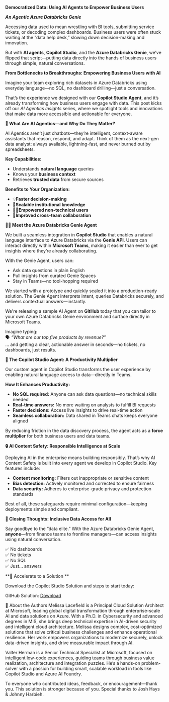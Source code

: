 **Democratized Data: Using AI Agents to Empower Business Users**

**_An Agentic Azure Databricks Genie_**

Accessing data used to mean wrestling with BI tools, submitting service tickets, or decoding complex dashboards. Business users were often stuck waiting at the “data help desk,” slowing down decision-making and innovation.

But with **AI agents**, **Copilot Studio**, and the **Azure Databricks Genie**, we’ve flipped that script—putting data directly into the hands of business users through simple, natural conversations.

**From Bottlenecks to Breakthroughs: Empowering Business Users with AI**

Imagine your team exploring rich datasets in Azure Databricks using everyday language—no SQL, no dashboard drilling—just a conversation.

That’s the experience we designed with our **Copilot Studio Agent**, and it’s already transforming how business users engage with data. This post kicks off our _AI Agentics Insights_ series, where we spotlight tools and innovations that make data more accessible and actionable for everyone.

**🤖 What Are AI Agentics—and Why Do They Matter?**

AI Agentics aren’t just chatbots—they’re intelligent, context-aware assistants that reason, respond, and adapt. Think of them as the next-gen data analyst: always available, lightning-fast, and never burned out by spreadsheets.

**Key Capabilities:**

- Understands **natural language** queries
- Knows your **business context**
- Retrieves **trusted data** from secure sources

**Benefits to Your Organization:**

- 💡**Faster decision-making**
- 🧠**Scalable institutional knowledge**
- 👩‍💼**Empowered non-technical users**
- 🤝**Improved cross-team collaboration**

**🧞‍♂️ Meet the Azure Databricks Genie Agent**

We built a seamless integration in **Copilot Studio** that enables a natural language interface to Azure Databricks via the **Genie API**. Users can interact directly within **Microsoft Teams**, making it easier than ever to get insights where they’re already collaborating.

With the Genie Agent, users can:

- Ask data questions in plain English
- Pull insights from curated Genie Spaces
- Stay in Teams—no tool-hopping required

We started with a prototype and quickly scaled it into a production-ready solution. The Genie Agent interprets intent, queries Databricks securely, and delivers contextual answers—instantly.

We're releasing a sample AI Agent on **GitHub** today that you can tailor to your own Azure Databricks Genie environment and surface directly in Microsoft Teams.

Imagine typing:  
🗣 _“What are our top five products by revenue?”_  
… and getting a clear, actionable answer in seconds—no tickets, no dashboards, just results.

**🚀 The Copilot Studio Agent: A Productivity Multiplier**

Our custom agent in Copilot Studio transforms the user experience by enabling natural language access to data—directly in Teams.

**How It Enhances Productivity:**

- **No SQL required:** Anyone can ask data questions—no technical skills needed
- **Real-time answers:** No more waiting on analysts to fulfill BI requests
- **Faster decisions:** Access live insights to drive real-time action
- **Seamless collaboration:** Data shared in Teams chats keeps everyone aligned

By reducing friction in the data discovery process, the agent acts as a **force multiplier** for both business users and data teams.

**🔒 AI Content Safety: Responsible Intelligence at Scale**

Deploying AI in the enterprise means building responsibly. That’s why AI Content Safety is built into every agent we develop in Copilot Studio. Key features include:

- **Content monitoring:** Filters out inappropriate or sensitive content
- **Bias detection:** Actively monitored and corrected to ensure fairness
- **Data security:** Adheres to enterprise-grade privacy and protection standards

Best of all, these safeguards require minimal configuration—keeping deployments simple and compliant.

**📣 Closing Thoughts: Inclusive Data Access for All**

Say goodbye to the “data elite.” With the Azure Databricks Genie Agent, **anyone**—from finance teams to frontline managers—can access insights using natural conversation.

✅ No dashboards  
✅ No tickets  
✅ No SQL  
✅ Just… answers

**📣 Accelerate to a Solution **

Download the Copilot Studio Solution and steps to start today:

GitHub Solution: [Download](https://github.com/v7herman4/Copilot-and-Genie)

👥 About the Authors
Melissa Lacefield is a Principal Cloud Solution Architect at Microsoft, leading global digital transformation through enterprise-scale AI and data solutions on Azure. With a Ph.D. in Cybersecurity and advanced degrees in MIS, she brings deep technical expertise in AI-driven security and intelligent cloud architecture. Melissa designs complex, cost-optimized solutions that solve critical business challenges and enhance operational resilience. Her work empowers organizations to modernize securely, unlock data-driven insights, and drive measurable impact through AI.

Valter Herman is a Senior Technical Specialist at Microsoft, focused on intelligent low-code experiences, guiding teams through business value realization, architecture and integration puzzles. He’s a hands-on problem-solver with a passion for building smart, scalable workload in tools like Copilot Studio and Azure AI Foundry.

To everyone who contributed ideas, feedback, or encouragement—thank you. This solution is stronger because of you.
 Special thanks to Josh Hays & Johnny Harbieh.
